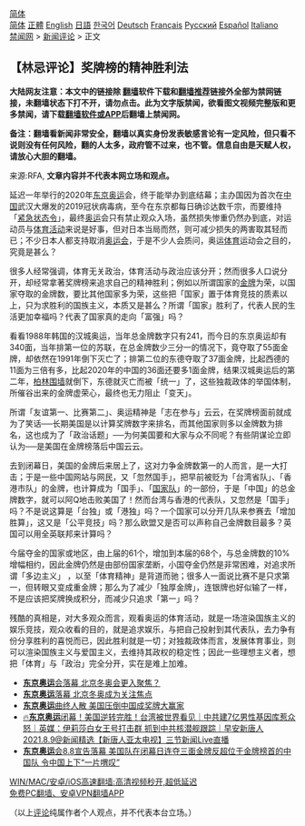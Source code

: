  <!-- 面包屑导航 --> <div class="breadcrumb"><!-- GTranslate: https://gtranslate.io/ -->  <div class="switcher notranslate">  <div class="selected">  <a href="#" onclick="return false;"> 简体</a>  </div>  <div class="option">  <a href="https://www.bannedbook.org" onclick="doGTranslate('zh-CN|zh-CN');jQuery('div.switcher div.selected a').html(jQuery(this).html());return false;" title="简体中文" class="nturl selected"> 简体</a>  <a href="https://www.bannedbook.org/zh-tw/" onclick="doGTranslate('zh-CN|zh-TW');jQuery('div.switcher div.selected a').html(jQuery(this).html());return false;" title="繁體中文" class="nturl"> 正體</a>  <a href="https://www.bannedbook.org/en/" onclick="doGTranslate('zh-CN|en');jQuery('div.switcher div.selected a').html(jQuery(this).html());return false;" title="English" class="nturl"> English</a>  <a href="https://www.bannedbook.org/ja/" onclick="doGTranslate('zh-CN|ja');jQuery('div.switcher div.selected a').html(jQuery(this).html());return false;" title="日本語" class="nturl"> 日語</a>  <a href="https://www.bannedbook.org/ko/" onclick="doGTranslate('zh-CN|ko');jQuery('div.switcher div.selected a').html(jQuery(this).html());return false;" title="한국어" class="nturl"> 한국어</a>  <a href="https://www.bannedbook.org/de/" onclick="doGTranslate('zh-CN|de');jQuery('div.switcher div.selected a').html(jQuery(this).html());return false;" title="Deutsch" class="nturl"> Deutsch</a>  <a href="https://www.bannedbook.org/fr/" onclick="doGTranslate('zh-CN|fr');jQuery('div.switcher div.selected a').html(jQuery(this).html());return false;" title="Français" class="nturl"> Français</a>  <a href="https://www.bannedbook.org/ru/" onclick="doGTranslate('zh-CN|ru');jQuery('div.switcher div.selected a').html(jQuery(this).html());return false;" title="Русский" class="nturl"> Русский</a>  <a href="https://www.bannedbook.org/es/" onclick="doGTranslate('zh-CN|es');jQuery('div.switcher div.selected a').html(jQuery(this).html());return false;" title="Español" class="nturl"> Español</a>  <a href="https://www.bannedbook.org/it/" onclick="doGTranslate('zh-CN|it');jQuery('div.switcher div.selected a').html(jQuery(this).html());return false;" title="Italiano" class="nturl"> Italiano</a>  </div>  </div>      <div class='breadcrumb-sub'><!-- Breadcrumb NavXT 6.3.0 --> <a href="https://www.bannedbook.org/" class="home">禁闻网</a> &gt; <a href="https://www.bannedbook.org/bnews/comments/" class="category">新闻评论</a> &gt; 正文</div></div><h2>【林忌评论】奖牌榜的精神胜利法</h2> <p class="notice"><b>大陆网友注意：本文中的链接除 <a href="https://github.com/bannedbook/fanqiang" >翻墙</a>软件下载和<a href="https://github.com/killgcd/justmysocks/blob/master/README.md">翻墙推荐</a>链接外全部为禁网链接，未翻墙状态下打不开，请勿点击。此为文字版禁闻，欲看图文视频完整版和更多禁闻，请下载<a href="https://github.com/bannedbook/fanqiang">翻墙软件或APP</a>后翻墙上禁闻网。</p><p>备注：翻墙看新闻非常安全，翻墙以真实身份发表敏感言论有一定风险，但只看不说则没有任何风险，翻的人太多，政府管不过来，也不管。信息自由是天赋人权，请放心大胆的翻墙。</b></p>  <div class="entry"> <p>来源:RFA, <strong>文章内容并不代表本网立场和观点。</strong></p> <p>延迟一年举行的2020年<a href="https://www.bannedbook.org/bnews/tag/%e4%b8%9c%e4%ba%ac%e5%a5%a5%e8%bf%90/" class="st_tag internal_tag" rel="tag" title="标签 东京奥运 下的日志">东京奥运</a>会，终于能举办到底结幕；主办国因为首次在<span class='wp_keywordlink_affiliate'><a href="https://www.bannedbook.org/" title="中国" target="_blank">中国</a></span>武汉大爆发的2019冠状病毒病，至今在东京都每日确诊达数千宗，而要维持「<a href="https://www.bannedbook.org/bnews/tag/%E7%B4%A7%E6%80%A5%E7%8A%B6%E6%80%81%E4%BB%A4/" class="st_tag internal_tag" rel="tag" title="标签 紧急状态令 下的日志">紧急状态令</a>」，最终<a href="https://www.bannedbook.org/bnews/tag/%e5%a5%a5%e8%bf%90/" class="st_tag internal_tag" rel="tag" title="标签 奥运 下的日志">奥运</a>会只有禁止观众入场，虽然损失惨重仍然办到底，对运动员与<a href="https://www.bannedbook.org/bnews/tag/%E4%BD%93%E8%82%B2%E6%B4%BB%E5%8A%A8/" class="st_tag internal_tag" rel="tag" title="标签 体育活动 下的日志">体育活动</a>来说是好事，但对日本当局而然，则可减少损失的两害取其轻而已；不少日本人都支持取消<a href="https://www.bannedbook.org/bnews/tag/%E5%A5%A5%E8%BF%90%E4%BC%9A/" class="st_tag internal_tag" rel="tag" title="标签 奥运会 下的日志">奥运会</a>，于是不少人会质问，奥运<a href="https://www.bannedbook.org/bnews/tag/%e4%bd%93%e8%82%b2/" class="st_tag internal_tag" rel="tag" title="标签 体育 下的日志">体育</a>运动会之目的，究竟是甚么？</p>  <p>很多人经常强调，体育无关政治，体育活动与政治应该分开；然而很多人口说分开，却经常拿著奖牌榜来追求自己的精神胜利；例如以所谓国家的<a href="https://www.bannedbook.org/bnews/tag/%e9%87%91%e7%89%8c/" class="st_tag internal_tag" rel="tag" title="标签 金牌 下的日志">金牌</a>为荣，以国家夺取的金牌数，要比其他国家多为荣，这些把「国家」置于体育竞技的质素以上，只为求胜利的国族主义，本质又是甚么？所谓「国家」胜利了，代表人民的生活更加幸福吗？代表了国家真的走向「富强」吗？</p> <p>看看1988年韩国的汉城奥运，当年总金牌数字只有241，而今日的东京奥运却有340面，当年排第一位的苏联，在总金牌数少三分一的情况下，竟夺取了55面金牌，却依然在1991年倒下灭亡了；排第二位的东德夺取了37面金牌，比起西德的11面为三倍有多，比起2020年的中国的36面还要多1面金牌，结果汉城奥运后的第二年，<a href="https://www.bannedbook.org/bnews/tag/%E6%9F%8F%E6%9E%97%E5%9B%B4%E5%A2%99/" class="st_tag internal_tag" rel="tag" title="标签 柏林围墙 下的日志">柏林围墙</a>就倒下，东德就灭亡而被「统一」了，这些独裁政体的举国体制，所催谷出来的金牌虚荣心，最终也无力阻止「变天」。</p>  <p>所谓「友谊第一、比赛第二」、奥运精神是「志在参与」云云，在奖牌榜面前就成为了笑话──长期美国是以计算奖牌数字来排名，而其他国家则多以金牌数为排名，这也成为了「政治话题」──为何美国要和大家与众不同呢？有些阴谋论立即认为──是美国在金牌榜落后中国云云。</p> <p>去到闭幕日，美国的金牌后来居上了，这对力争金牌数第一的人而言，是一大打击；于是一些中国网站与网民，又「忽然国手」，把早前被贬为「台湾省队」、「香港市队」的金牌，也计算成为「国手」、「<a href="https://www.bannedbook.org/bnews/tag/%E5%9B%BD%E5%AE%B6%E9%98%9F/" class="st_tag internal_tag" rel="tag" title="标签 国家队 下的日志">国家队</a>」的一部份，于是「中国」的总金牌数字，就可以阿Q地击败美国了！然而台湾与香港的代表队，又忽然是「国手」吗？不是说这算是「台独」或「港独」吗？一个国家可以分开几队来参赛去「增加胜算」，这又是「公平竞技」吗？那么欧盟又是否可以声称自己金牌数目最多？英国可以用全英联邦来计算吗？</p>  <p>今届夺金的国家或地区，由上届的61个，增加到本届的68个，与总金牌数的10%增幅相约，因此金牌仍然是由部份国家垄断，小国夺金仍然是非常困难，对追求所谓「多边主义」 ，以至「体育精神」是背道而驰；很多人一面说比赛不是只求第一，但转眼又变成重金牌；那么为了减少「独厚金牌」，连银牌也好似输了一样，不是应该把奖牌换成积分，而减少只追求「第一」吗？</p> <p>残酷的真相是，对大多观众而言，观看奥运的体育活动，就是一场渲染国族主义的娱乐竞技，观众收看的目的，就是追求娱乐，与把自己投射到其代表队，去力争有份分享胜利的喜悦而已，因此胜利就是一切；对独裁政体而言，发展体育事业，则可以渲染国族主义与爱国主义，去维持其政权的稳定性；因此一些理想主义者，想把「体育」与「政治」完全分开，实在是难上加难。</p>  <ul class='op-related-articles' title='相关阅读'> <li><a href='https://www.bannedbook.org/bnews/headline/20210809/1603125.html' target='_blank'><b>东京奥运</b>会落幕 北京冬奥会更入聚焦？</a></li> <li><a href='https://www.bannedbook.org/bnews/baitai/20210809/1603055.html' target='_blank'><b>东京奥运</b>落幕 北京冬奥成为关注焦点</a></li> <li><a href='https://www.bannedbook.org/bnews/headline/20210809/1603020.html' target='_blank'><b>东京奥运</b>曲终人散 美国压倒中国成奖牌大赢家</a></li> <li><a href='https://www.bannedbook.org/bnews/bannedvideo/20210809/1602979.html' target='_blank'>🔥<b>东京奥运</b>闭幕！美国逆转完胜！台湾被世界看见｜中共建7亿男性基因库惹众怒｜英媒：伊莉莎白女王号打击群 抓到中共核潜舰跟踪｜早安新唐人 2021.8.9@新闻精选【新唐人亚太电视】三节新闻Live直播</a></li> <li><a href='https://www.bannedbook.org/bnews/bannedvideo/20210809/1602969.html' target='_blank'><b>东京奥运</b>会8.8宣告落幕 美国队在闭幕日连夺三面金牌反超位于金牌榜首的中国队 令中国上下“一片喟叹”</a></li> </ul> <p class="texttj"> <a href="https://github.com/bannedbook/fanqiang/wiki/V2ray%E6%9C%BA%E5%9C%BA" target="_blank">WIN/MAC/安卓/iOS高速翻墙:高清视频秒开,超低延迟</a><br/> <a href="https://github.com/bannedbook/fanqiang/wiki/%E7%A6%81%E9%97%BB%E7%BD%91%E5%AE%89%E5%8D%93%E7%BF%BB%E5%A2%99%E6%96%B0%E9%97%BBAPP" target="_blank">免费PC翻墙、安卓VPN翻墙APP</a></p><p>（以上<span class='wp_keywordlink_affiliate'><a href="https://www.bannedbook.org/bnews/comments/" title="新闻评论" target="_blank">评论</a></span>纯属作者个人观点，并不代表本台立场。）</p><a name='sharetosocial'></a>  <div style="margin-bottom:5px;padding-bottom:5px;clear:both"> <div id="archive-pix-1" class="banner-ads"> <!-- AuctionX Display platform tag START --> <div id="26318x728x90x621x_ADSLOT2" clicktrack="%%CLICK_URL_ESC%%"></div> <!-- AuctionX Display platform tag END --> </div> <div id="archive-pix-2" class="banner-ads"> <!-- AuctionX Display platform tag START --> <div id="26315x300x250x621x_ADSLOT2" clicktrack="%%CLICK_URL_ESC%%"></div> <!-- AuctionX Display platform tag END --> </div> </div>  <div id="archive-pix-1" class="banner-ads"> <!-- AuctionX Display platform tag START --> <div id="26318x728x90x621x_ADSLOT3" clicktrack="%%CLICK_URL_ESC%%"></div> <!-- AuctionX Display platform tag END --> </div> </div><!--END ENTRY--> 